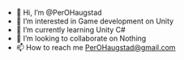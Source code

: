 - 👋 Hi, I’m @PerOHaugstad
- 👀 I’m interested in Game development on Unity
- 🌱 I’m currently learning Unity C#
- 💞️ I’m looking to collaborate on Nothing
- 📫 How to reach me PerOHaugstad@gmail.com

<!---
PerOHaugstad/PerOHaugstad is a ✨ special ✨ repository because its `README.md` (this file) appears on your GitHub profile.
You can click the Preview link to take a look at your changes.
--->
